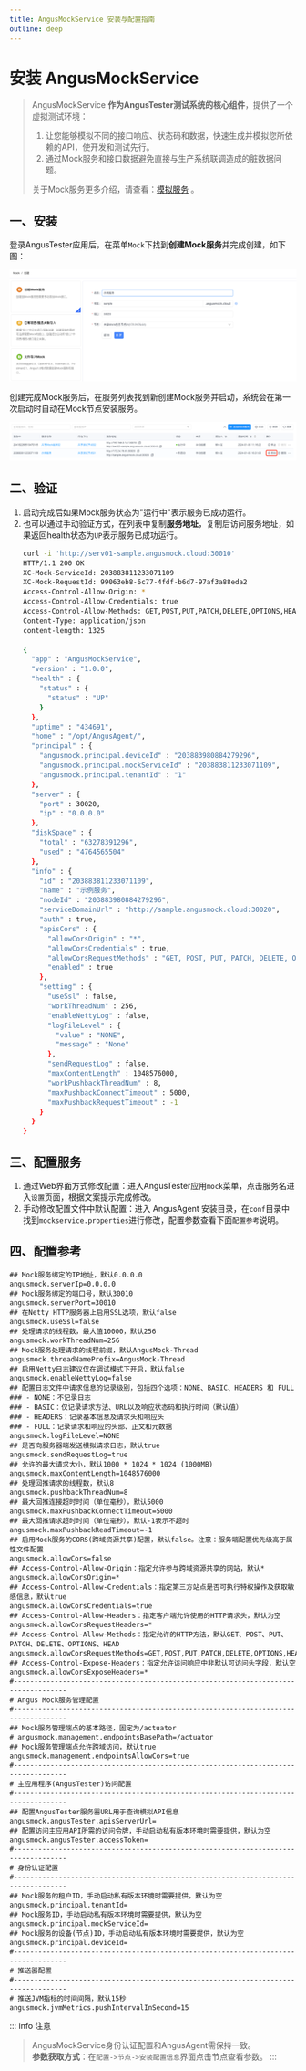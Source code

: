 ```yaml
---
title: AngusMockService 安装与配置指南
outline: deep
---
```


# 安装 AngusMockService

> AngusMockService **作为AngusTester测试系统的核心组件**，提供了一个虚拟测试环境：
> 1. 让您能够模拟不同的接口响应、状态码和数据，快速生成并模拟您所依赖的API，使开发和测试先行。
> 2. 通过Mock服务和接口数据避免直接与生产系统联调造成的脏数据问题。  
> 
> 关于Mock服务更多介绍，请查看：[模拟服务](../mock/service) 。

## 一、安装

登录AngusTester应用后，在菜单`Mock`下找到**创建Mock服务**并完成创建，如下图：

![mock-service-add.png](./images/mock-service-add.png)

创建完成Mock服务后，在服务列表找到新创建Mock服务并启动，系统会在第一次启动时自动在Mock节点安装服务。

![mock-service-start.png](./images/mock-service-start.png)

## 二、验证

1. 启动完成后如果Mock服务状态为"运行中"表示服务已成功运行。
2. 也可以通过手动验证方式，在列表中复制**服务地址**，复制后访问服务地址，如果返回health状态为`UP`表示服务已成功运行。
    ```bash
    curl -i 'http://serv01-sample.angusmock.cloud:30010'
    HTTP/1.1 200 OK
    XC-Mock-ServiceId: 203883811233071109
    XC-Mock-RequestId: 99063eb8-6c77-4fdf-b6d7-97af3a88eda2
    Access-Control-Allow-Origin: *
    Access-Control-Allow-Credentials: true
    Access-Control-Allow-Methods: GET,POST,PUT,PATCH,DELETE,OPTIONS,HEAD
    Content-Type: application/json
    content-length: 1325
    
    {
      "app" : "AngusMockService",
      "version" : "1.0.0",
      "health" : {
        "status" : {
          "status" : "UP"
        }
      },
      "uptime" : "434691",
      "home" : "/opt/AngusAgent/",
      "principal" : {
        "angusmock.principal.deviceId" : "203883980884279296",
        "angusmock.principal.mockServiceId" : "203883811233071109",
        "angusmock.principal.tenantId" : "1"
      },
      "server" : {
        "port" : 30020,
        "ip" : "0.0.0.0"
      },
      "diskSpace" : {
        "total" : "63278391296",
        "used" : "4764565504"
      },
      "info" : {
        "id" : "203883811233071109",
        "name" : "示例服务",
        "nodeId" : "203883980884279296",
        "serviceDomainUrl" : "http://sample.angusmock.cloud:30020",
        "auth" : true,
        "apisCors" : {
          "allowCorsOrigin" : "*",
          "allowCorsCredentials" : true,
          "allowCorsRequestMethods" : "GET, POST, PUT, PATCH, DELETE, OPTIONS, HEAD",
          "enabled" : true
        },
        "setting" : {
          "useSsl" : false,
          "workThreadNum" : 256,
          "enableNettyLog" : false,
          "logFileLevel" : {
            "value" : "NONE",
            "message" : "None"
          },
          "sendRequestLog" : false,
          "maxContentLength" : 1048576000,
          "workPushbackThreadNum" : 8,
          "maxPushbackConnectTimeout" : 5000,
          "maxPushbackRequestTimeout" : -1
        }
      }
    }
    ```

## 三、配置服务

1. 通过Web界面方式修改配置：进入AngusTester应用`mock`菜单，点击服务名进入`设置`页面，根据文案提示完成修改。
2. 手动修改配置文件中默认配置：进入 AngusAgent 安装目录，在`conf`目录中找到`mockservice.properties`进行修改，配置参数查看下面`配置参考`说明。

## 四、配置参考

```properties
## Mock服务绑定的IP地址，默认0.0.0.0
angusmock.serverIp=0.0.0.0
## Mock服务绑定的端口号，默认30010
angusmock.serverPort=30010
## 在Netty HTTP服务器上启用SSL选项，默认false
angusmock.useSsl=false
## 处理请求的线程数，最大值10000，默认256
angusmock.workThreadNum=256
## Mock服务处理请求的线程前缀，默认AngusMock-Thread
angusmock.threadNamePrefix=AngusMock-Thread
## 启用Netty日志建议仅在调试模式下开启，默认false
angusmock.enableNettyLog=false
## 配置日志文件中请求信息的记录级别，包括四个选项：NONE、BASIC、HEADERS 和 FULL
### - NONE：不记录日志
### - BASIC：仅记录请求方法、URL以及响应状态码和执行时间（默认值）
### - HEADERS：记录基本信息及请求头和响应头
### - FULL：记录请求和响应的头部、正文和元数据
angusmock.logFileLevel=NONE
## 是否向服务器端发送模拟请求日志，默认true
angusmock.sendRequestLog=true
## 允许的最大请求大小，默认1000 * 1024 * 1024 (1000MB)
angusmock.maxContentLength=1048576000
## 处理回推请求的线程数，默认8
angusmock.pushbackThreadNum=8
## 最大回推连接超时时间（单位毫秒），默认5000
angusmock.maxPushbackConnectTimeout=5000
## 最大回推请求超时时间（单位毫秒），默认-1表示不超时
angusmock.maxPushbackReadTimeout=-1
## 启用Mock服务的CORS(跨域资源共享)配置，默认false。注意：服务端配置优先级高于属性文件配置
angusmock.allowCors=false
## Access-Control-Allow-Origin：指定允许参与跨域资源共享的网站，默认*
angusmock.allowCorsOrigin=*
## Access-Control-Allow-Credentials：指定第三方站点是否可执行特权操作及获取敏感信息，默认true
angusmock.allowCorsCredentials=true
## Access-Control-Allow-Headers：指定客户端允许使用的HTTP请求头，默认为空
angusmock.allowCorsRequestHeaders=*
## Access-Control-Allow-Methods：指定允许的HTTP方法，默认GET、POST、PUT、PATCH、DELETE、OPTIONS、HEAD
angusmock.allowCorsRequestMethods=GET,POST,PUT,PATCH,DELETE,OPTIONS,HEAD
## Access-Control-Expose-Headers：指定允许访问响应中非默认可访问头字段，默认空
angusmock.allowCorsExposeHeaders=*
#-----------------------------------------------------------------------------------
# Angus Mock服务管理配置
#-----------------------------------------------------------------------------------
## Mock服务管理端点的基本路径，固定为/actuator
# angusmock.management.endpointsBasePath=/actuator
## Mock服务管理端点允许跨域访问，默认true
angusmock.management.endpointsAllowCors=true
#-----------------------------------------------------------------------------------
# 主应用程序(AngusTester)访问配置
#-----------------------------------------------------------------------------------
## 配置AngusTester服务器URL用于查询模拟API信息
angusmock.angusTester.apisServerUrl=
## 配置访问主应用API所需的访问令牌，手动启动私有版本环境时需要提供，默认为空
angusmock.angusTester.accessToken=
#-----------------------------------------------------------------------------------
# 身份认证配置
#-----------------------------------------------------------------------------------
## Mock服务的租户ID，手动启动私有版本环境时需要提供，默认为空
angusmock.principal.tenantId=
## Mock服务ID，手动启动私有版本环境时需要提供，默认为空
angusmock.principal.mockServiceId=
## Mock服务的设备(节点)ID，手动启动私有版本环境时需要提供，默认为空
angusmock.principal.deviceId=
#-----------------------------------------------------------------------------------
# 推送器配置
#-----------------------------------------------------------------------------------
# 推送JVM指标的时间间隔，默认15秒
angusmock.jvmMetrics.pushIntervalInSecond=15
```

::: info 注意
> AngusMockService身份认证配置和AngusAgent需保持一致。  
> **参数获取方式**：在`配置->节点->安装配置信息`界面点击节点查看参数。
:::